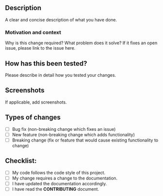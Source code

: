 ## Description
A clear and concise description of what you have done.

### Motivation and context
Why is this change required? What problem does it solve?
If it fixes an open issue, please link to the issue here.

## How has this been tested?
Please describe in detail how you tested your changes.

## Screenshots
If applicable, add screenshots.

## Types of changes
- [ ] Bug fix (non-breaking change which fixes an issue)
- [ ] New feature (non-breaking change which adds functionality)
- [ ] Breaking change (fix or feature that would cause existing functionality to change)

## Checklist:
- [ ] My code follows the code style of this project.
- [ ] My change requires a change to the documentation.
- [ ] I have updated the documentation accordingly.
- [ ] I have read the **CONTRIBUTING** document.